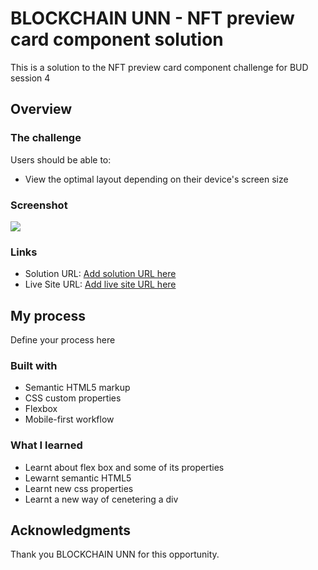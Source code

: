# BLOCKCHAIN UNN - NFT preview card component solution

This is a solution to the NFT preview card component challenge for BUD session 4

## Overview

### The challenge

Users should be able to:

- View the optimal layout depending on their device's screen size

### Screenshot

![](./images/nft-screenshot.jpg)



### Links

- Solution URL: [Add solution URL here](https://your-solution-url.com)
- Live Site URL: [Add live site URL here](https://your-live-site-url.com)

## My process
Define your process here

### Built with

- Semantic HTML5 markup
- CSS custom properties
- Flexbox
- Mobile-first workflow


### What I learned

- Learnt about flex box and some of its properties
- Lewarnt semantic HTML5
- Learnt new css properties 
- Learnt a new way of cenetering a div

## Acknowledgments

Thank you BLOCKCHAIN UNN for this opportunity. 

